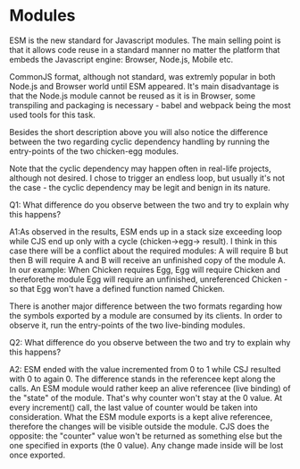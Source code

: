 # Modules

ESM is the new standard for Javascript modules. The main selling point is that it allows code reuse in a standard manner no matter the platform that embeds the Javascript engine: Browser, Node.js, Mobile etc.

CommonJS format, although not standard, was extremly popular in both Node.js and Browser world until ESM appeared.
It's main disadvantage is that the Node.js module cannot be reused as it is in Browser, some transpiling and packaging is necessary - babel and webpack being the most used tools for this task.

Besides the short description above you will also notice the difference between the two regarding cyclic dependency handling by running the entry-points of the two chicken-egg modules.

Note that the cyclic dependency may happen often in real-life projects, although not desired. I chose to trigger an endless loop, but usually it's not the case - the cyclic dependency may be legit and benign in its nature.

Q1: What difference do you observe between the two and try to explain why this happens?

A1:As observed in the results, ESM ends up in a stack size exceeding loop while CJS end up only with a cycle (chicken->egg-> result). 
I think in this case there will be a conflict about the required modules: A will require B but then B will require A and B will receive an unfinished copy of the module A. 
In our example:
When Chicken requires Egg, Egg will require Chicken and thereforethe module Egg will require an unfinished, unreferenced Chicken  - so that Egg won't have a defined function named Chicken.

There is another major difference between the two formats regarding how the symbols exported by a module are consumed by its clients. In order to observe it, run the entry-points of the two live-binding modules.

Q2: What difference do you observe between the two and try to explain why this happens?

A2: ESM ended with the value incremented from 0 to 1 while CSJ resulted with 0 to again 0. 
The difference stands in the referencee kept along the calls. An ESM module would rather keep an alive referencee (live binding) of the "state" of the module. That's why counter won't stay at the 0 value. At every increment() call, the last value of counter would be taken into consideration. What the ESM module exports is a kept alive referencee, therefore the changes will be visible outside the module.
CJS does the opposite: the "counter" value won't be returned as something else but the one specified in exports (the 0 value). Any change made inside will be lost once exported. 
